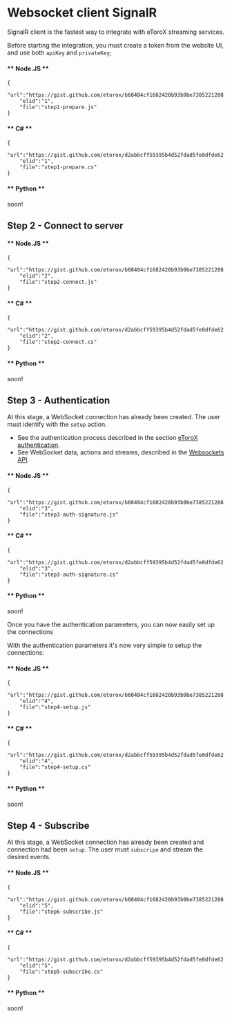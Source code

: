 # Websocket client SignalR

SignalR client is the fastest way to integrate with eToroX streaming services.

Before starting the integration, you must create a token from the website UI, and use both `apiKey` and `privateKey`;
<!-- tabs:start -->

#### ** Node.JS **

```embed-gist
{
    "url":"https://gist.github.com/etorox/b60404cf1682420b93b9be7385221288.js",
    "elid":"1",
    "file":"step1-prepare.js"
}
```

#### ** C# **

```embed-gist
{
    "url":"https://gist.github.com/etorox/d2abbcff59395b4d52fdad5fe0dfde62.js",
    "elid":"1",
    "file":"step1-prepare.cs"
}
```

#### ** Python **

soon!

<!-- tabs:end -->

## Step 2 - Connect to server
<!-- tabs:start -->

#### ** Node.JS **

```embed-gist
{
    "url":"https://gist.github.com/etorox/b60404cf1682420b93b9be7385221288.js",
    "elid":"2",
    "file":"step2-connect.js"
}
```

#### ** C# **

```embed-gist
{
    "url":"https://gist.github.com/etorox/d2abbcff59395b4d52fdad5fe0dfde62.js",
    "elid":"2",
    "file":"step2-connect.cs"
}
```

#### ** Python **

soon!

<!-- tabs:end -->
## Step 3 - Authentication

At this stage, a WebSocket connection has already been created. The user must identify with the `setup` action.

* See the authentication process described in the section [eToroX authentication](authentication).
* See WebSocket data, actions and streams, described in the [Websockets API](websockets-api).

<!-- tabs:start -->

#### ** Node.JS **

```embed-gist
{
    "url":"https://gist.github.com/etorox/b60404cf1682420b93b9be7385221288.js",
    "elid":"3",
    "file":"step3-auth-signature.js"
}
```

#### ** C# **

```embed-gist
{
    "url":"https://gist.github.com/etorox/d2abbcff59395b4d52fdad5fe0dfde62.js",
    "elid":"3",
    "file":"step3-auth-signature.cs"
}
```

#### ** Python **

soon!

<!-- tabs:end -->

Once you have the authentication parameters, you can now easily set up the connections


With the authentication parameters it's now very simple to setup the connections:
<!-- tabs:start -->

#### ** Node.JS **

```embed-gist
{
    "url":"https://gist.github.com/etorox/b60404cf1682420b93b9be7385221288.js",
    "elid":"4",
    "file":"step4-setup.js"
}
```

#### ** C# **

```embed-gist
{
    "url":"https://gist.github.com/etorox/d2abbcff59395b4d52fdad5fe0dfde62.js",
    "elid":"4",
    "file":"step4-setup.cs"
}
```

#### ** Python **

soon!

<!-- tabs:end -->

## Step 4 - Subscribe

At this stage, a WebSocket connection has already been created and connection had been `setup`. The user must `subscripe` and stream the desired events.

<!-- tabs:start -->

#### ** Node.JS **

```embed-gist
{
    "url":"https://gist.github.com/etorox/b60404cf1682420b93b9be7385221288.js",
    "elid":"5",
    "file":"step6-subscribe.js"
}
```

#### ** C# **

```embed-gist
{
    "url":"https://gist.github.com/etorox/d2abbcff59395b4d52fdad5fe0dfde62.js",
    "elid":"5",
    "file":"step5-subscribe.cs"
}
```

#### ** Python **

soon!

<!-- tabs:end -->
